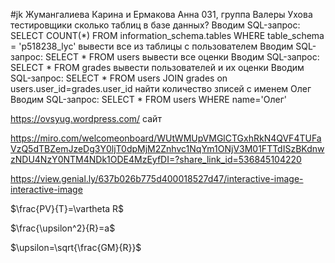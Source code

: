#jk
Жумангалиева Карина и Ермакова Анна 031, группа Валеры Ухова тестировщики
сколько таблиц в базе данных?
Вводим SQL-запрос: SELECT COUNT(*) FROM information_schema.tables WHERE table_schema = 'p518238_lyc'
вывести все из таблицы с пользователем
Вводим SQL-запрос: SELECT * FROM users
вывести все оценки
Вводим SQL-запрос: SELECT * FROM grades
вывести пользователей и их оценки
Вводим SQL-запрос: SELECT * FROM users JOIN grades on users.user_id=grades.user_id
найти количество зписей с именем Олег
Вводим SQL-запрос: SELECT * FROM users WHERE name='Олег'

https://ovsyug.wordpress.com/ сайт

https://miro.com/welcomeonboard/WUtWMUpVMGlCTGxhRkN4QVF4TUFaVzQ5dTBZemJzeDg3Y0ljT0dpMjM2Znhvc1NqYm1ONjV3M01FTTdISzBKdnwzNDU4NzY0NTM4NDk1ODE4MzEyfDI=?share_link_id=536845104220

https://view.genial.ly/637b026b775d400018527d47/interactive-image-interactive-image

$\frac{PV}{T}=\vartheta R$

$\frac{\upsilon^2}{R}=a$

$\upsilon=\sqrt{\frac{GM}{R}}$

